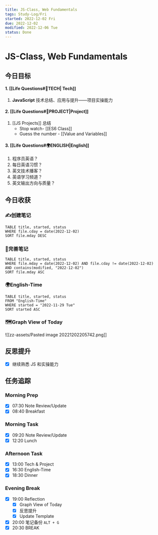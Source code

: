 ```yaml
---
title: JS-Class, Web Fundamentals
tags: Study-Log/Fri
started: 2022-12-02 Fri
due: 2022-12-02
modified: 2022-12-06 Tue
status: Done
---
```

# JS-Class, Web Fundamentals
## 今日目标
#### 1. [[Life Questions#🚀TECH| Tech]]
1. **JavaScript** 技术总结、应用与提升——项目实操能力
#### 2. [[Life Questions#🚀PROJECT|Project]]
1. [[JS Projects]] 总结
	- Stop watch- [[ES6 Class]]
	- Guess the number - [[Value and Variables]]
#### 3. [[Life Questions#🌍ENGLISH|English]]
1. 程序员英语？
2. 每日英语习惯？
3. 英文技术播客？
4. 英语学习频道？
5. 英文输出方向与质量？
## 今日收获
### ✍️创建笔记

```dataview
TABLE title, started, status
WHERE file.cday = date(2022-12-02)
SORT file.mday DESC
```

### 📝完善笔记

```dataview
TABLE title, started, status
WHERE file.mday = date(2022-12-02) AND file.cday != date(2022-12-02) AND contains(modified, "2022-12-02")
SORT file.mday ASC
```

### 🌍English-Time

```dataview
TABLE title, started, status
FROM "English-Time"
WHERE started = "2022-11-29 Tue"
SORT started ASC
```

### 🗺️Graph View of Today
![[zz-assets/Pasted image 20221202205742.png]]
## 反思提升
- [x] 继续熟悉 JS 和实操能力
## 任务追踪
### Morning Prep
- [x] 07:30 Note Review/Update
- [x] 08:40 Breakfast
### Morning Task
- [x] 09:20 Note Review/Update
- [x] 12:20 Lunch
### Afternoon Task
- [x] 13:00 Tech & Project
- [x] 16:30 English-Time
- [x] 18:30 Dinner
### Evening Break
- [x] 19:00 Reflection
	- [x] Graph View of Today
	- [x] 反思提升
	- [x] Update Template 
- [x] 20:00 笔记备份 `ALT + G`
- [x] 20:30 BREAK